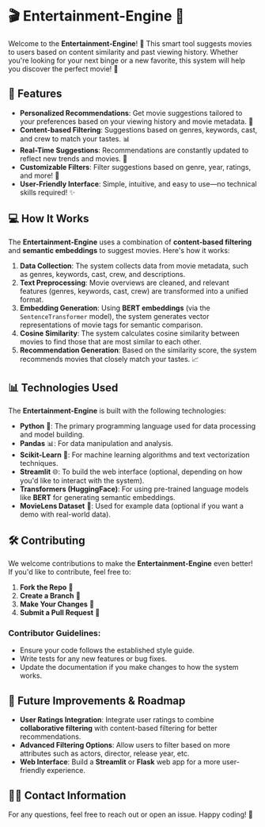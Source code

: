 
# 🎬 **Entertainment-Engine** 🎥

Welcome to the **Entertainment-Engine**! 🍿 This smart tool suggests movies to users based on content similarity and past viewing history. Whether you're looking for your next binge or a new favorite, this system will help you discover the perfect movie! 🎉

## 🚀 **Features**

* **Personalized Recommendations**: Get movie suggestions tailored to your preferences based on your viewing history and movie metadata. 🎥
* **Content-based Filtering**: Suggestions based on genres, keywords, cast, and crew to match your tastes. 📊
* **Real-Time Suggestions**: Recommendations are constantly updated to reflect new trends and movies. 🔄
* **Customizable Filters**: Filter suggestions based on genre, year, ratings, and more! 🔎
* **User-Friendly Interface**: Simple, intuitive, and easy to use—no technical skills required! ✨

## 💻 **How It Works**

The **Entertainment-Engine** uses a combination of **content-based filtering** and **semantic embeddings** to suggest movies. Here's how it works:

1. **Data Collection**: The system collects data from movie metadata, such as genres, keywords, cast, crew, and descriptions.
2. **Text Preprocessing**: Movie overviews are cleaned, and relevant features (genres, keywords, cast, crew) are transformed into a unified format.
3. **Embedding Generation**: Using **BERT embeddings** (via the `SentenceTransformer` model), the system generates vector representations of movie tags for semantic comparison.
4. **Cosine Similarity**: The system calculates cosine similarity between movies to find those that are most similar to each other.
5. **Recommendation Generation**: Based on the similarity score, the system recommends movies that closely match your tastes. 📈


## 📊 **Technologies Used**

The **Entertainment-Engine** is built with the following technologies:

* **Python** 🐍: The primary programming language used for data processing and model building.
* **Pandas** 📊: For data manipulation and analysis.
* **Scikit-Learn** 🤖: For machine learning algorithms and text vectorization techniques.
* **Streamlit** 🌐: To build the web interface (optional, depending on how you'd like to interact with the system).
* **Transformers (HuggingFace)**: For using pre-trained language models like **BERT** for generating semantic embeddings.
* **MovieLens Dataset** 🎥: Used for example data (optional if you want a demo with real-world data).

## 🛠️ **Contributing**

We welcome contributions to make the **Entertainment-Engine** even better! If you'd like to contribute, feel free to:

1. **Fork the Repo** 🔨
2. **Create a Branch** 🌱
3. **Make Your Changes** 🔧
4. **Submit a Pull Request** 🚀

### **Contributor Guidelines:**

* Ensure your code follows the established style guide.
* Write tests for any new features or bug fixes.
* Update the documentation if you make changes to how the system works.

## 🌱 **Future Improvements & Roadmap**

* **User Ratings Integration**: Integrate user ratings to combine **collaborative filtering** with content-based filtering for better recommendations.
* **Advanced Filtering Options**: Allow users to filter based on more attributes such as actors, director, release year, etc.
* **Web Interface**: Build a **Streamlit** or **Flask** web app for a more user-friendly experience.

## 👩‍💻 **Contact Information**

For any questions, feel free to reach out or open an issue. Happy coding! 🚀


